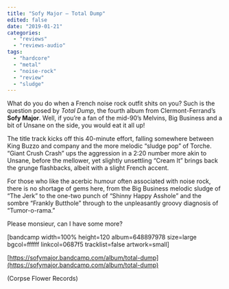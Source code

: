 ```yaml
---
title: "Sofy Major – Total Dump"
edited: false
date: "2019-01-21"
categories:
  - "reviews"
  - "reviews-audio"
tags:
  - "hardcore"
  - "metal"
  - "noise-rock"
  - "review"
  - "sludge"
---
```


What do you do when a French noise rock outfit shits on you? Such is the question posed by _Total Dump_, the fourth album from Clermont-Ferrand’s **Sofy Major**. Well, if you’re a fan of the mid-90’s Melvins, Big Business and a bit of Unsane on the side, you would eat it all up!

The title track kicks off this 40-minute effort, falling somewhere between King Buzzo and company and the more melodic “sludge pop” of Torche. “Giant Crush Crash” ups the aggression in a 2:20 number more akin to Unsane, before the mellower, yet slightly unsettling “Cream It” brings back the grunge flashbacks, albeit with a slight French accent.

For those who like the acerbic humour often associated with noise rock, there is no shortage of gems here, from the Big Business melodic sludge of “The Jerk” to the one-two punch of “Shinny Happy Asshole” and the sombre “Frankly Butthole” through to the unpleasantly groovy diagnosis of “Tumor-o-rama.”

Please monsieur, can I have some more?

\[bandcamp width=100% height=120 album=648897978 size=large bgcol=ffffff linkcol=0687f5 tracklist=false artwork=small\]

[https://sofymajor.bandcamp.com/album/total-dump](https://sofymajor.bandcamp.com/album/total-dump)

(Corpse Flower Records)
